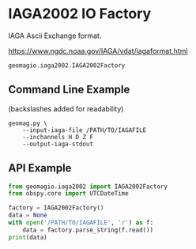 IAGA2002 IO Factory
===================

IAGA Ascii Exchange format.

https://www.ngdc.noaa.gov/IAGA/vdat/iagaformat.html

`geomagio.iaga2002.IAGA2002Factory`

## Command Line Example
(backslashes added for readability)
```
geomag.py \
    --input-iaga-file /PATH/TO/IAGAFILE
    --inchannels H D Z F
    --output-iaga-stdout
```


## API Example
```python
from geomagio.iaga2002 import IAGA2002Factory
from obspy.core import UTCDateTime

factory = IAGA2002Factory()
data = None
with open('/PATH/TO/IAGAFILE', 'r') as f:
    data = factory.parse_string(f.read())
print(data)
```
